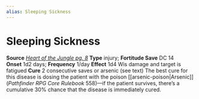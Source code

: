 ```yaml
---
alias: Sleeping Sickness
---
```


# Sleeping Sickness

**Source** [_Heart of the Jungle pg. 8_](http://paizo.com/store/downloads/pathfinder/pathfinderChronicles/pathfinderRPG/v5748btpy8evh)
**Type** injury; **Fortitude Save** DC 14
**Onset** 1d2 days; **Frequency** 1/day
**Effect** 1d4 Wis damage and target is fatigued
**Cure** 2 consecutive saves or arsenic (see text)
The best cure for this disease is dosing the patient with the poison [[arsenic-poison|Arsenic]] (_Pathfinder RPG Core Rulebook_ 558)—if the patient survives, there’s a cumulative 30% chance that the disease is immediately cured.


